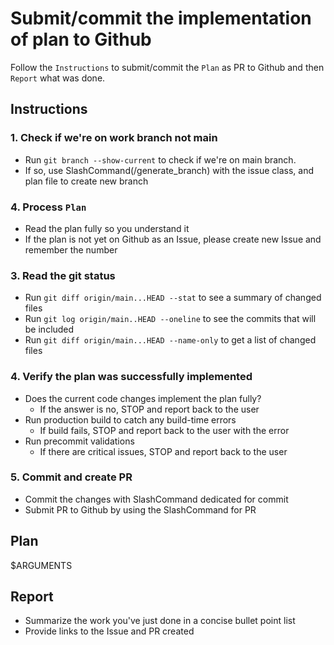 # Submit/commit the implementation of plan to Github

Follow the `Instructions` to submit/commit the `Plan` as PR to Github and then `Report` what was done.

## Instructions

### 1. Check if we're on work branch not main
- Run `git branch --show-current` to check if we're on main branch.
- If so, use SlashCommand(/generate_branch) with the issue class, and plan file to create new branch

### 4. Process `Plan`
- Read the plan fully so you understand it
- If the plan is not yet on Github as an Issue, please create new Issue and remember the number

### 3. Read the git status
- Run `git diff origin/main...HEAD --stat` to see a summary of changed files
- Run `git log origin/main..HEAD --oneline` to see the commits that will be included
- Run `git diff origin/main...HEAD --name-only` to get a list of changed files

### 4. Verify the plan was successfully implemented
- Does the current code changes implement the plan fully?
    - If the answer is no, STOP and report back to the user
- Run production build to catch any build-time errors
    - If build fails, STOP and report back to the user with the error
- Run precommit validations
    - If there are critical issues, STOP and report back to the user

### 5. Commit and create PR
- Commit the changes with SlashCommand dedicated for commit
- Submit PR to Github by using the SlashCommand for PR

## Plan
$ARGUMENTS

## Report
- Summarize the work you've just done in a concise bullet point list
- Provide links to the Issue and PR created